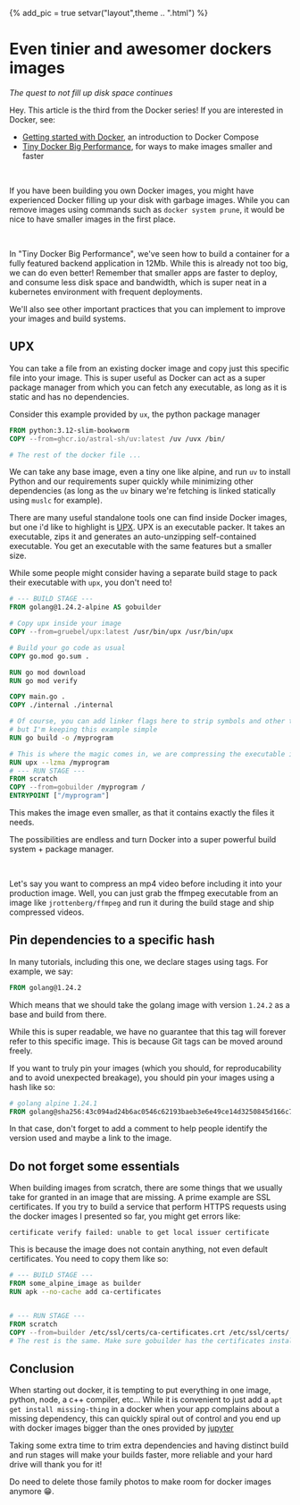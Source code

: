 {%
    add_pic = true
    setvar("layout",theme .. ".html")
%}
<script defer src="https://cdnjs.cloudflare.com/ajax/libs/highlight.js/11.5.1/languages/dockerfile.min.js"></script>

# Even tinier and awesomer dockers images

*The quest to not fill up disk space continues*

Hey. This article is the third from the Docker series!
If you are interested in Docker, see:

- [Getting started with Docker](https://vanyle.github.io/posts/docker_basics.html), an introduction to Docker Compose
- [Tiny Docker Big Performance](https://vanyle.github.io/posts/tiny-dockers-big-performance.html), for ways to make images smaller and faster

<br>

If you have been building you own Docker images, you might have experienced Docker filling up your disk with garbage images.
While you can remove images using commands such as `docker system prune`, it would be nice to have smaller images in the first place.

<br>

In "Tiny Docker Big Performance", we've seen how to build a container for a fully featured backend application in 12Mb. While this is already
not too big, we can do even better! Remember that smaller apps are faster to deploy, and consume less disk space and bandwidth, which is
super neat in a kubernetes environment with frequent deployments.

We'll also see other important practices that you can implement to improve your images and build systems.

## UPX

You can take a file from an existing docker image and copy just this specific file into your image. This is super useful as Docker can act as a super package
manager from which you can fetch any executable, as long as it is static and has no dependencies.

Consider this example provided by `ux`, the python package manager

```Dockerfile
FROM python:3.12-slim-bookworm
COPY --from=ghcr.io/astral-sh/uv:latest /uv /uvx /bin/

# The rest of the docker file ...
```

We can take any base image, even a tiny one like alpine, and run `uv` to install Python and our requirements super quickly while minimizing
other dependencies (as long as the `uv` binary we're fetching is linked statically using `muslc` for example).

There are many useful standalone tools one can find inside Docker images, but one i'd like to highlight is [UPX](https://upx.github.io/).
UPX is an executable packer. It takes an executable, zips it and generates an auto-unzipping self-contained executable. You get an executable with
the same features but a smaller size.

While some people might consider having a separate build stage to pack their executable with `upx`, you don't need to!

```dockerfile
# --- BUILD STAGE ---
FROM golang@1.24.2-alpine AS gobuilder

# Copy upx inside your image
COPY --from=gruebel/upx:latest /usr/bin/upx /usr/bin/upx

# Build your go code as usual
COPY go.mod go.sum .

RUN go mod download
RUN go mod verify

COPY main.go .
COPY ./internal ./internal

# Of course, you can add linker flags here to strip symbols and other things
# but I'm keeping this example simple
RUN go build -o /myprogram 

# This is where the magic comes in, we are compressing the executable in the same stage as the build.
RUN upx --lzma /myprogram
# --- RUN STAGE ---
FROM scratch
COPY --from=gobuilder /myprogram /
ENTRYPOINT ["/myprogram"]
```
This makes the image even smaller, as that it contains exactly the files it needs.

The possibilities are endless and turn Docker into a super powerful build system + package manager.

<br>

Let's say you want to compress an mp4 video before including it into your production image. Well, you can just grab the ffmpeg executable from an image like `jrottenberg/ffmpeg` and run it during the build stage and ship compressed videos.

## Pin dependencies to a specific hash

In many tutorials, including this one, we declare stages using tags.
For example, we say:
```dockerfile
FROM golang@1.24.2
```

Which means that we should take the golang image with version `1.24.2` as a base and build from there.

While this is super readable, we have no guarantee that this tag will forever refer to this specific image. This is because
Git tags can be moved around freely.

If you want to truly pin your images (which you should, for reproducability and to avoid unexpected breakage), you should pin
your images using a hash like so:

```dockerfile
# golang alpine 1.24.1
FROM golang@sha256:43c094ad24b6ac0546c62193baeb3e6e49ce14d3250845d166c77c25f64b0386 
```

In that case, don't forget to add a comment to help people identify the version used and maybe a link to the image.

## Do not forget some essentials

When building images from scratch, there are some things that we usually take for granted in an image that are missing.
A prime example are SSL certificates. If you try to build a service that perform HTTPS requests using the docker images
I presented so far, you might get errors like:

`certificate verify failed: unable to get local issuer certificate`

This is because the image does not contain anything, not even default certificates. You need to copy them like so:


```dockerfile
# --- BUILD STAGE ---
FROM some_alpine_image as builder
RUN apk --no-cache add ca-certificates


# --- RUN STAGE ---
FROM scratch
COPY --from=builder /etc/ssl/certs/ca-certificates.crt /etc/ssl/certs/
# The rest is the same. Make sure gobuilder has the certificates installed.
```

## Conclusion

When starting out docker, it is tempting to put everything in one image, python, node, a c++ compiler, etc...
While it is convenient to just add a `apt get install missing-thing` in a docker when your app complains about
a missing dependency, this can quickly spiral out of control and you end up with docker images bigger than
the ones provided by [jupyter](https://quay.io/repository/jupyter/tensorflow-notebook?tab=tags)

Taking some extra time to trim extra dependencies and having distinct build and run stages will make your builds
faster, more reliable and your hard drive will thank you for it!

Do need to delete those family photos to make room for docker images anymore 😁.
